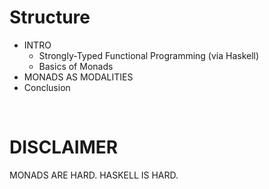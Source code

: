 # Structure

- INTRO
    - Strongly-Typed Functional Programming (via Haskell)
    - Basics of Monads
- MONADS AS MODALITIES
- Conclusion

<br />

<div v-click>

<h1>DISCLAIMER</h1>

<p bold>MONADS ARE HARD. HASKELL IS HARD.</p>

</div>